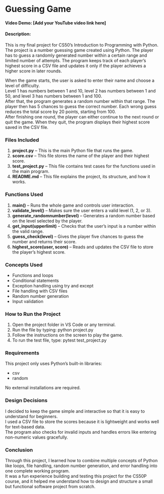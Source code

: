 # Guessing Game
#### Video Demo: [Add your YouTube video link here]
#### Description:

This is my final project for CS50’s Introduction to Programming with Python.  
The project is a number guessing game created using Python. The player has to guess a randomly generated number within a certain range and limited number of attempts. The program keeps track of each player’s highest score in a CSV file and updates it only if the player achieves a higher score in later rounds.

When the game starts, the user is asked to enter their name and choose a level of difficulty.  
Level 1 has numbers between 1 and 10, level 2 has numbers between 1 and 50, and level 3 has numbers between 1 and 100.  
After that, the program generates a random number within that range. The player then has 5 chances to guess the correct number. Each wrong guess reduces the total score by 20 points, starting from 100.  
After finishing one round, the player can either continue to the next round or quit the game. When they quit, the program displays their highest score saved in the CSV file.


### Files Included

1. **project.py** – This is the main Python file that runs the game.  
2. **score.csv** – This file stores the name of the player and their highest score.  
3. **test_project.py** – This file contains test cases for the functions used in the main program.  
4. **README.md** – This file explains the project, its structure, and how it works.


### Functions Used

1. **main()** – Runs the whole game and controls user interaction.  
2. **validate_level()** – Makes sure the user enters a valid level (1, 2, or 3).  
3. **generate_randomnumber(level)** – Generates a random number based on the level selected by the player.  
4. **get_input(upperlimit)** – Checks that the user’s input is a number within the valid range.  
5. **guess_check(level)** – Gives the player five chances to guess the number and returns their score.  
6. **highest_score(user, score)** – Reads and updates the CSV file to store the player’s highest score.


### Concepts Used

- Functions and loops  
- Conditional statements  
- Exception handling using try and except  
- File handling with CSV files  
- Random number generation  
- Input validation  


### How to Run the Project

1. Open the project folder in VS Code or any terminal.  
2. Run the file by typing:
python project.py
3. Follow the instructions on the screen to play the game.  
4. To run the test file, type:
pytest test_project.py


### Requirements

This project only uses Python’s built-in libraries:
- csv  
- random  

No external installations are required.


### Design Decisions

I decided to keep the game simple and interactive so that it is easy to understand for beginners.  
I used a CSV file to store the scores because it is lightweight and works well for text-based data.  
The program also checks for invalid inputs and handles errors like entering non-numeric values gracefully.


### Conclusion

Through this project, I learned how to combine multiple concepts of Python like loops, file handling, random number generation, and error handling into one complete working program.  
It was a fun experience building and testing this project for the CS50P course, and it helped me understand how to design and structure a small but functional software project from scratch.